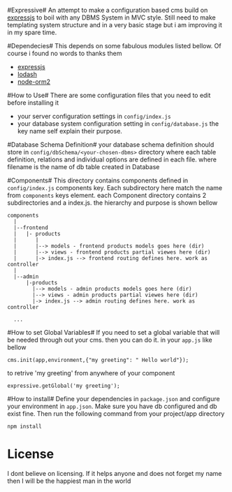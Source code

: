 #Expressive#
An attempt to make a configuration based cms build on [expressjs](http://www.expressjs.com) to boil with any DBMS System in MVC style. Still need to make templating system structure and in a very basic stage 
but i am improving it in my spare time.

#Dependecies#
This depends on some fabulous modules listed bellow. Of course i found no words to thanks them

* [expressjs](http://www.expressjs.com)
* [lodash](http://lodash.com)
* [node-orm2](http://dresende.github.io/node-orm2/)

#How to Use#
There are some configuration files that you need to edit before installing it

* your server configuration settings in `config/index.js`
* your database system configuration setting in `config/database.js`
the key name  self explain their purpose.

#Database Schema Definition#
 your database schema definition should store in `config/dbSchema/<your-chosen-dbms>` directory where each
 table definition, relations and individual options are defined in each file. where filename is the name of
 db table created in Database

#Components#
This directory contains components defined in `config/index.js` components key. Each subdirectory here match the name from  `components` keys element.
each Component directory contains 2 subdirectories  and a index.js.  the hierarchy and purpose is shown bellow

```
components
  |
  |--frontend
  |   |- products
  |      |
  |      |--> models - frontend products models goes here (dir)
  |      |--> views - frontend products partial viewes here (dir)
  |      |-> index.js --> frontend routing defines here. work as controller
  |
  |--admin
      |-products
        |--> models - admin products models goes here (dir)
        |--> views - admin products partial viewes here (dir)
        |-> index.js --> admin routing defines here. work as controller

  ...
```
#How to set Global Variables#
If you need to set a global variable that will be needed through out your cms. then you can do it. in your `app.js` like bellow

```
cms.init(app,environment,{"my greeting": " Hello world"});

```

to retrive 'my greeting' from anywhere of your component

```
expressive.getGlobal('my greeting');

```
#How to install#
Define your dependencies in `package.json` and configure your environment in `app.json`. Make sure you have db configured and db exist fine.
Then run the following command from your project/app directory 

```
npm install
```

# License
I dont believe on licensing. If it helps anyone and does not forget my name then I will be the happiest man in the world
